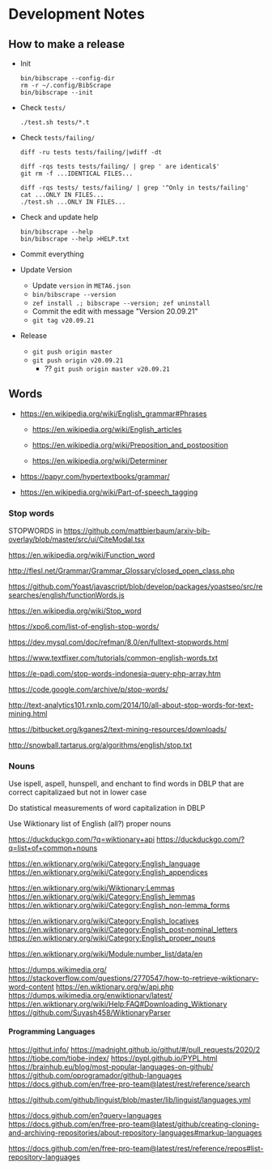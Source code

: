 # Development Notes

## How to make a release

- Init
  ```
  bin/bibscrape --config-dir
  rm -r ~/.config/BibScrape
  bin/bibscrape --init
  ```

- Check `tests/`
  ```
  ./test.sh tests/*.t
  ```

- Check `tests/failing/`
  ```
  diff -ru tests tests/failing/|wdiff -dt

  diff -rqs tests tests/failing/ | grep ' are identical$'
  git rm -f ...IDENTICAL FILES...

  diff -rqs tests/ tests/failing/ | grep '^Only in tests/failing'
  cat ...ONLY IN FILES...
  ./test.sh ...ONLY IN FILES...
  ```

- Check and update help
  ```
  bin/bibscrape --help
  bin/bibscrape --help >HELP.txt
  ```

- Commit everything

- Update Version
  - Update `version` in `META6.json`
  - `bin/bibscrape --version`
  - `zef install .; bibscrape --version; zef uninstall`
  - Commit the edit with message "Version 20.09.21"
  - `git tag v20.09.21`

- Release
  - `git push origin master`
  - `git push origin v20.09.21`
    - ?? `git push origin master v20.09.21`

## Words

- https://en.wikipedia.org/wiki/English_grammar#Phrases

  - https://en.wikipedia.org/wiki/English_articles

  - https://en.wikipedia.org/wiki/Preposition_and_postposition

  - https://en.wikipedia.org/wiki/Determiner

- https://papyr.com/hypertextbooks/grammar/

- https://en.wikipedia.org/wiki/Part-of-speech_tagging

### Stop words

STOPWORDS in https://github.com/mattbierbaum/arxiv-bib-overlay/blob/master/src/ui/CiteModal.tsx

https://en.wikipedia.org/wiki/Function_word

http://flesl.net/Grammar/Grammar_Glossary/closed_open_class.php

https://github.com/Yoast/javascript/blob/develop/packages/yoastseo/src/researches/english/functionWords.js

https://en.wikipedia.org/wiki/Stop_word

https://xpo6.com/list-of-english-stop-words/

https://dev.mysql.com/doc/refman/8.0/en/fulltext-stopwords.html

https://www.textfixer.com/tutorials/common-english-words.txt

https://e-padi.com/stop-words-indonesia-query-php-array.htm

https://code.google.com/archive/p/stop-words/

http://text-analytics101.rxnlp.com/2014/10/all-about-stop-words-for-text-mining.html

https://bitbucket.org/kganes2/text-mining-resources/downloads/

http://snowball.tartarus.org/algorithms/english/stop.txt

### Nouns

Use ispell, aspell, hunspell, and enchant to find words in DBLP
that are correct capitalizaed but not in lower case

Do statistical measurements of word capitalization in DBLP

Use Wiktionary list of English (all?) proper nouns

https://duckduckgo.com/?q=wiktionary+api
https://duckduckgo.com/?q=list+of+common+nouns

https://en.wiktionary.org/wiki/Category:English_language
https://en.wiktionary.org/wiki/Category:English_appendices

https://en.wiktionary.org/wiki/Wiktionary:Lemmas
https://en.wiktionary.org/wiki/Category:English_lemmas
https://en.wiktionary.org/wiki/Category:English_non-lemma_forms


https://en.wiktionary.org/wiki/Category:English_locatives
https://en.wiktionary.org/wiki/Category:English_post-nominal_letters
https://en.wiktionary.org/wiki/Category:English_proper_nouns


https://en.wiktionary.org/wiki/Module:number_list/data/en

https://dumps.wikimedia.org/
  https://stackoverflow.com/questions/2770547/how-to-retrieve-wiktionary-word-content
  https://en.wiktionary.org/w/api.php
  https://dumps.wikimedia.org/enwiktionary/latest/
  https://en.wiktionary.org/wiki/Help:FAQ#Downloading_Wiktionary
  https://github.com/Suyash458/WiktionaryParser

#### Programming Languages

https://githut.info/
https://madnight.github.io/githut/#/pull_requests/2020/2
https://tiobe.com/tiobe-index/
https://pypl.github.io/PYPL.html
https://brainhub.eu/blog/most-popular-languages-on-github/
https://github.com/oprogramador/github-languages
https://docs.github.com/en/free-pro-team@latest/rest/reference/search

https://github.com/github/linguist/blob/master/lib/linguist/languages.yml

https://docs.github.com/en?query=languages
https://docs.github.com/en/free-pro-team@latest/github/creating-cloning-and-archiving-repositories/about-repository-languages#markup-languages

https://docs.github.com/en/free-pro-team@latest/rest/reference/repos#list-repository-languages
